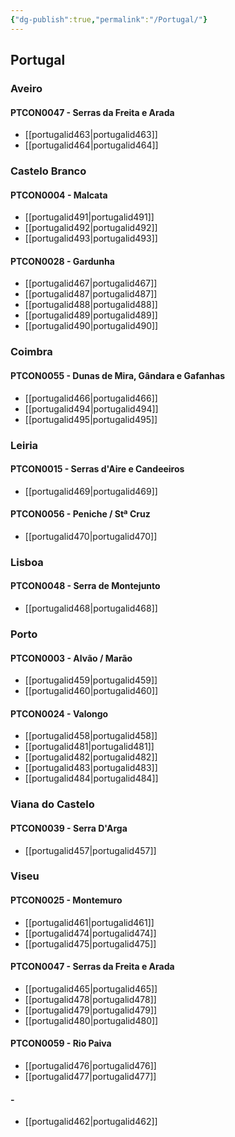 ```yaml
---
{"dg-publish":true,"permalink":"/Portugal/"}
---
```


## Portugal
### Aveiro
#### PTCON0047 - Serras da Freita e Arada
- [[portugalid463\|portugalid463]]
- [[portugalid464\|portugalid464]]
### Castelo Branco
#### PTCON0004 - Malcata
- [[portugalid491\|portugalid491]]
- [[portugalid492\|portugalid492]]
- [[portugalid493\|portugalid493]]
#### PTCON0028 - Gardunha
- [[portugalid467\|portugalid467]]
- [[portugalid487\|portugalid487]]
- [[portugalid488\|portugalid488]]
- [[portugalid489\|portugalid489]]
- [[portugalid490\|portugalid490]]
### Coimbra
#### PTCON0055 - Dunas de Mira, Gândara e Gafanhas
- [[portugalid466\|portugalid466]]
- [[portugalid494\|portugalid494]]
- [[portugalid495\|portugalid495]]
### Leiria
#### PTCON0015 - Serras d'Aire e Candeeiros
- [[portugalid469\|portugalid469]]
#### PTCON0056 - Peniche / Stª Cruz
- [[portugalid470\|portugalid470]]
### Lisboa
#### PTCON0048 - Serra de Montejunto
- [[portugalid468\|portugalid468]]
### Porto
#### PTCON0003 - Alvão / Marão
- [[portugalid459\|portugalid459]]
- [[portugalid460\|portugalid460]]
#### PTCON0024 - Valongo
- [[portugalid458\|portugalid458]]
- [[portugalid481\|portugalid481]]
- [[portugalid482\|portugalid482]]
- [[portugalid483\|portugalid483]]
- [[portugalid484\|portugalid484]]
### Viana do Castelo
#### PTCON0039 - Serra D'Arga
- [[portugalid457\|portugalid457]]
### Viseu
#### PTCON0025 - Montemuro
- [[portugalid461\|portugalid461]]
- [[portugalid474\|portugalid474]]
- [[portugalid475\|portugalid475]]
#### PTCON0047 - Serras da Freita e Arada
- [[portugalid465\|portugalid465]]
- [[portugalid478\|portugalid478]]
- [[portugalid479\|portugalid479]]
- [[portugalid480\|portugalid480]]
#### PTCON0059 - Rio Paiva
- [[portugalid476\|portugalid476]]
- [[portugalid477\|portugalid477]]
####  - 
- [[portugalid462\|portugalid462]]